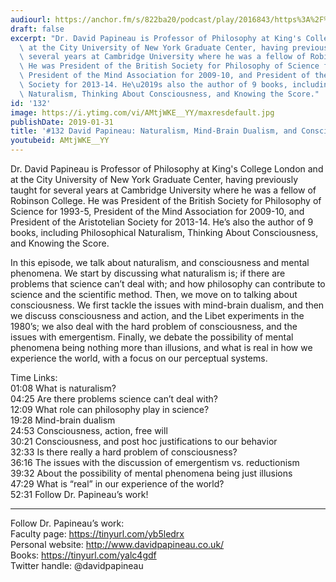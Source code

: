 ```yaml
---
audiourl: https://anchor.fm/s/822ba20/podcast/play/2016843/https%3A%2F%2Fd3ctxlq1ktw2nl.cloudfront.net%2Fproduction%2F2019-0-1%2F7778413-44100-2-4691e4ec14d9e.m4a
draft: false
excerpt: "Dr. David Papineau is Professor of Philosophy at King's College London and\
  \ at the City University of New York Graduate Center, having previously taught for\
  \ several years at Cambridge University where he was a fellow of Robinson College.\
  \ He was President of the British Society for Philosophy of Science for 1993-5,\
  \ President of the Mind Association for 2009-10, and President of the Aristotelian\
  \ Society for 2013-14. He\u2019s also the author of 9 books, including Philosophical\
  \ Naturalism, Thinking About Consciousness, and Knowing the Score."
id: '132'
image: https://i.ytimg.com/vi/AMtjWKE__YY/maxresdefault.jpg
publishDate: 2019-01-31
title: '#132 David Papineau: Naturalism, Mind-Brain Dualism, and Consciousness'
youtubeid: AMtjWKE__YY
---
```

<div class="timelinks">

Dr. David Papineau is Professor of Philosophy at King's College London and at the City University of New York Graduate Center, having previously taught for several years at Cambridge University where he was a fellow of Robinson College. He was President of the British Society for Philosophy of Science for 1993-5, President of the Mind Association for 2009-10, and President of the Aristotelian Society for 2013-14. He’s also the author of 9 books, including Philosophical Naturalism, Thinking About Consciousness, and Knowing the Score.

In this episode, we talk about naturalism, and consciousness and mental phenomena. We start by discussing what naturalism is; if there are problems that science can’t deal with; and how philosophy can contribute to science and the scientific method. Then, we move on to talking about consciousness. We first tackle the issues with mind-brain dualism, and then we discuss consciousness and action, and the Libet experiments in the 1980’s; we also deal with the hard problem of consciousness, and the issues with emergentism. Finally, we debate the possibility of mental phenomena being nothing more than illusions, and what is real in how we experience the world, with a focus on our perceptual systems.

Time Links:  
<time>01:08</time> What is naturalism?  
<time>04:25</time> Are there problems science can’t deal with?                     
<time>12:09</time> What role can philosophy play in science?              
<time>19:28</time> Mind-brain dualism    
<time>24:53</time> Consciousness, action, free will        
<time>30:21</time> Consciousness, and post hoc justifications to our behavior           
<time>32:33</time> Is there really a hard problem of consciousness?    
<time>36:16</time> The issues with the discussion of emergentism vs. reductionism  
<time>39:32</time> About the possibility of mental phenomena being just illusions  
<time>47:29</time> What is “real” in our experience of the world?  
<time>52:31</time> Follow Dr. Papineau’s work!

---

Follow Dr. Papineau’s work:  
Faculty page: https://tinyurl.com/yb5ledrx  
Personal website: http://www.davidpapineau.co.uk/  
Books: https://tinyurl.com/yalc4gdf  
Twitter handle: @davidpapineau
</div>

